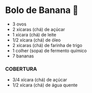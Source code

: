 #                        Bolo de Banana :banana:



- 3 ovos
- 2 xícaras (chá) de açúcar
- 1 xícara (chá) de leite
- 1/2 xícara (chá) de óleo
- 2 xícaras (chá) de farinha de trigo
- 1 colher (sopa) de fermento químico
- 7 bananas

### COBERTURA

- 3/4 xícara (chá) de açúcar
- 1/2 xícara (chá) de água quente
